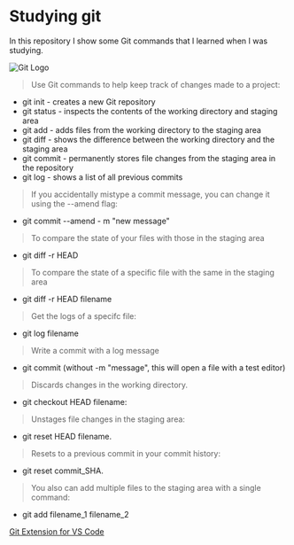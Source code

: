 # Studying git

In this repository I show some Git commands that I learned when I was studying.

![Git Logo](https://t.ctcdn.com.br/JyYOtyrVhIK_AagtBY2lKWT4otg=/135x0:1858x971/512x288/smart/filters:format(webp)/i329956.jpeg)



> Use Git commands to help keep track of changes made to a project:

- git init - creates a new Git repository
- git status - inspects the contents of the working directory and staging area
- git add - adds files from the working directory to the staging area
- git diff - shows the difference between the working directory and the staging area
- git commit - permanently stores file changes from the staging area in the repository
- git log - shows a list of all previous commits



 > If you accidentally mistype a commit message, you can change it using the --amend flag:

- git commit --amend - m "new message"

> To compare the state of your files with those in the staging area

- git diff -r HEAD

> To compare the state of a specific file with the same in the staging area

- git diff -r HEAD filename

> Get the logs of a specifc file:
 
- git log filename

> Write a commit with a log message

- git commit (without -m "message", this will open a file with a test editor)

> Discards changes in the working directory.

- git checkout HEAD filename: 

> Unstages file changes in the staging area:

- git reset HEAD filename. 

> Resets to a previous commit in your commit history: 

- git reset commit_SHA.

> You also can add multiple files to the staging area with a single command:

- git add filename_1 filename_2

[Git Extension for VS Code](https://marketplace.visualstudio.com/items?itemName=GitExtensionsApp.v341)

